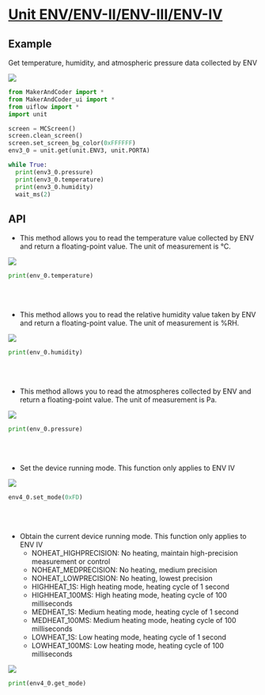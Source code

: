 # [Unit ENV/ENV-II/ENV-III/ENV-IV](/en/unit/env)

## Example

Get temperature, humidity, and atmospheric pressure data collected by ENV

<img class="blockly_svg" src="https://makerandcoder.com/MCLab/blockly/unit/env/uiflow_block_example.svg">

```python
from MakerAndCoder import *
from MakerAndCoder_ui import *
from uiflow import *
import unit

screen = MCScreen()
screen.clean_screen()
screen.set_screen_bg_color(0xFFFFFF)
env3_0 = unit.get(unit.ENV3, unit.PORTA)

while True:
  print(env3_0.pressure)
  print(env3_0.temperature)
  print(env3_0.humidity)
  wait_ms(2)
```

## API
- This method allows you to read the temperature value collected by ENV and return a floating-point value. The unit of measurement is °C.
<img class="blockly_svg" src="https://makerandcoder.com/MCLab/blockly/unit/env/uiflow_block_dht12_get_temperature.svg">

```python
print(env_0.temperature)
```

<br><br>
- This method allows you to read the relative humidity value taken by ENV and return a floating-point value. The unit of measurement is %RH.
<img class="blockly_svg" src="https://makerandcoder.com/MCLab/blockly/unit/env/uiflow_block_dht12_get_humidity.svg">

```python
print(env_0.humidity)
```

<br><br>
- This method allows you to read the atmospheres collected by ENV and return a floating-point value. The unit of measurement is Pa.
<img class="blockly_svg" src="https://makerandcoder.com/MCLab/blockly/unit/env/uiflow_block_dht12_pressure.svg">

```python
print(env_0.pressure)
```

<br><br>
- Set the device running mode. This function only applies to ENV IV
<img class="blockly_svg" src="https://makerandcoder.com/MCLab/blockly/unit/env/uiflow_block_unit_env4_get_mode.svg">

```python
env4_0.set_mode(0xFD)
```

<br><br>
- Obtain the current device running mode. This function only applies to ENV IV
  - NOHEAT_HIGHPRECISION: No heating, maintain high-precision measurement or control
  - NOHEAT_MEDPRECISION: No heating, medium precision
  - NOHEAT_LOWPRECISION: No heating, lowest precision
  - HIGHHEAT_1S: High heating mode, heating cycle of 1 second
  - HIGHHEAT_100MS: High heating mode, heating cycle of 100 milliseconds
  - MEDHEAT_1S: Medium heating mode, heating cycle of 1 second
  - MEDHEAT_100MS: Medium heating mode, heating cycle of 100 milliseconds
  - LOWHEAT_1S: Low heating mode, heating cycle of 1 second
  - LOWHEAT_100MS: Low heating mode, heating cycle of 100 milliseconds
<img class="blockly_svg" src="https://makerandcoder.com/MCLab/blockly/unit/env/uiflow_block_unit_env4_get_mode.svg">

```python
print(env4_0.get_mode)
```


